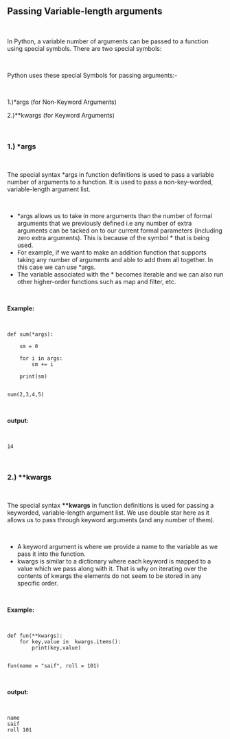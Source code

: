 <div _ngcontent-serverapp-c232="" class="note-body"><div _ngcontent-serverapp-c232="" class="body-text"><h2><strong>Passing Variable-length arguments</strong></h2><p>&nbsp;</p><p>In Python, a variable number of arguments can be passed to a function using special symbols. There are two special symbols:</p><p>&nbsp;</p><p>Python uses these special Symbols for passing arguments:-</p><p>&nbsp;</p><p>1.)*args (for Non-Keyword Arguments)</p><p>2.)**kwargs (for Keyword Arguments)</p><p>&nbsp;</p><h3><strong>1.) *args</strong></h3><p>&nbsp;</p><p>The special syntax *args in function definitions is used to pass a variable number of arguments to a function. It is used to pass a non-key-worded, variable-length argument list.</p><p>&nbsp;</p><ul><li>*args allows us to take in more arguments than the number of formal arguments that we previously defined i.e any number of extra arguments can be tacked on to our current formal parameters (including zero extra arguments). This is because of the symbol * that is being used.</li><li>For example, if we want to make an addition function that supports taking any number of arguments and able to add them all together. In this case we can use *args.</li><li>The variable associated with the * becomes iterable and we can also run other higher-order functions such as map and filter, etc.</li></ul><p>&nbsp;</p><p><strong>Example:</strong></p><p>&nbsp;</p><pre><code class="language-python hljs"><span class="hljs-function"><span class="hljs-keyword">def</span> <span class="hljs-title">sum</span>(<span class="hljs-params">*args</span>):</span>
 &nbsp;&nbsp; 
 &nbsp;&nbsp;&nbsp;sm = <span class="hljs-number">0</span>
 &nbsp;&nbsp; 
 &nbsp;&nbsp;&nbsp;<span class="hljs-keyword">for</span> i <span class="hljs-keyword">in</span> args:
 &nbsp;&nbsp;&nbsp;&nbsp;&nbsp;&nbsp;&nbsp;sm += i
 &nbsp;&nbsp;&nbsp;&nbsp;&nbsp;&nbsp; 
 &nbsp;&nbsp;&nbsp;print(sm)
 &nbsp;&nbsp; 
 &nbsp;&nbsp; 
sum(<span class="hljs-number">2</span>,<span class="hljs-number">3</span>,<span class="hljs-number">4</span>,<span class="hljs-number">5</span>)</code></pre><p>&nbsp;</p><p><strong>output:</strong></p><p>&nbsp;</p><pre><code class="language-python hljs"><span class="hljs-number">14</span></code></pre><p>&nbsp;</p><h3><strong>2.) **kwargs</strong></h3><p>&nbsp;</p><p>The special syntax&nbsp;<strong>**kwargs</strong>&nbsp;in function definitions is used for passing a keyworded, variable-length argument list. We use double star here as it allows us to pass through keyword arguments (and any number of them).</p><p>&nbsp;</p><ul><li>A keyword argument is where we provide a name to the variable as we pass it into the function.</li><li>kwargs is similar to a dictionary where each keyword is mapped to a value which we pass along with it. That is why on iterating over the contents of kwargs the elements do not seem to be stored in any specific order.</li></ul><p>&nbsp;</p><p><strong>Example:</strong></p><p>&nbsp;</p><pre><code class="language-python hljs"><span class="hljs-function"><span class="hljs-keyword">def</span> <span class="hljs-title">fun</span>(<span class="hljs-params">**kwargs</span>):</span>
 &nbsp;&nbsp;&nbsp;<span class="hljs-keyword">for</span> key,value <span class="hljs-keyword">in</span>&nbsp; kwargs.items():
 &nbsp;&nbsp;&nbsp;&nbsp;&nbsp;&nbsp;&nbsp;print(key,value)
 &nbsp;&nbsp; 
 &nbsp;&nbsp; 
fun(name = <span class="hljs-string">"saif"</span>, roll = <span class="hljs-number">101</span>)</code></pre><p>&nbsp;</p><p><strong>output:</strong></p><p>&nbsp;</p><pre><code class="language-python hljs">name saif&nbsp;&nbsp;&nbsp;&nbsp;&nbsp;&nbsp;&nbsp;&nbsp;&nbsp;&nbsp;&nbsp;&nbsp;&nbsp;&nbsp;&nbsp;&nbsp;&nbsp;&nbsp;&nbsp;&nbsp;&nbsp;&nbsp;&nbsp;&nbsp;&nbsp;&nbsp;&nbsp;&nbsp;&nbsp;&nbsp;&nbsp;&nbsp;&nbsp;&nbsp;&nbsp;&nbsp;&nbsp;&nbsp;&nbsp;&nbsp;&nbsp;&nbsp;&nbsp;&nbsp;&nbsp;&nbsp;&nbsp;&nbsp;&nbsp;&nbsp;&nbsp;&nbsp;&nbsp;&nbsp;&nbsp;&nbsp;&nbsp;&nbsp;&nbsp;&nbsp;&nbsp;&nbsp;&nbsp;&nbsp;&nbsp;&nbsp;&nbsp;&nbsp;&nbsp;&nbsp;&nbsp;&nbsp;&nbsp;&nbsp;&nbsp;&nbsp;&nbsp;&nbsp;&nbsp;&nbsp;&nbsp;&nbsp;&nbsp;&nbsp;&nbsp;&nbsp;&nbsp;&nbsp;&nbsp;&nbsp;&nbsp;&nbsp;&nbsp;&nbsp;&nbsp;&nbsp;&nbsp;&nbsp; 
roll <span class="hljs-number">101</span> </code></pre></div></div>